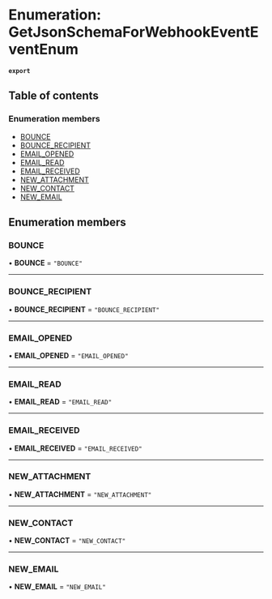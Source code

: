 # Enumeration: GetJsonSchemaForWebhookEventEventEnum

**`export`**

## Table of contents

### Enumeration members

- [BOUNCE](GetJsonSchemaForWebhookEventEventEnum.md#bounce)
- [BOUNCE\_RECIPIENT](GetJsonSchemaForWebhookEventEventEnum.md#bounce-recipient)
- [EMAIL\_OPENED](GetJsonSchemaForWebhookEventEventEnum.md#email-opened)
- [EMAIL\_READ](GetJsonSchemaForWebhookEventEventEnum.md#email-read)
- [EMAIL\_RECEIVED](GetJsonSchemaForWebhookEventEventEnum.md#email-received)
- [NEW\_ATTACHMENT](GetJsonSchemaForWebhookEventEventEnum.md#new-attachment)
- [NEW\_CONTACT](GetJsonSchemaForWebhookEventEventEnum.md#new-contact)
- [NEW\_EMAIL](GetJsonSchemaForWebhookEventEventEnum.md#new-email)

## Enumeration members

### BOUNCE

• **BOUNCE** = `"BOUNCE"`

___

### BOUNCE\_RECIPIENT

• **BOUNCE\_RECIPIENT** = `"BOUNCE_RECIPIENT"`

___

### EMAIL\_OPENED

• **EMAIL\_OPENED** = `"EMAIL_OPENED"`

___

### EMAIL\_READ

• **EMAIL\_READ** = `"EMAIL_READ"`

___

### EMAIL\_RECEIVED

• **EMAIL\_RECEIVED** = `"EMAIL_RECEIVED"`

___

### NEW\_ATTACHMENT

• **NEW\_ATTACHMENT** = `"NEW_ATTACHMENT"`

___

### NEW\_CONTACT

• **NEW\_CONTACT** = `"NEW_CONTACT"`

___

### NEW\_EMAIL

• **NEW\_EMAIL** = `"NEW_EMAIL"`
